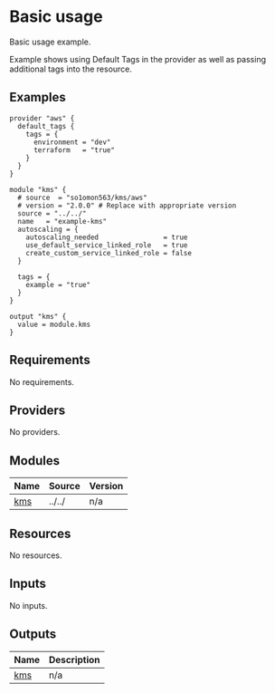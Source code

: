 # Basic usage

Basic usage example.

Example shows using Default Tags in the provider as well as passing additional tags into the resource.
<!-- BEGINNING OF PRE-COMMIT-TERRAFORM DOCS HOOK -->


## Examples

```hcl
provider "aws" {
  default_tags {
    tags = {
      environment = "dev"
      terraform   = "true"
    }
  }
}

module "kms" {
  # source  = "so1omon563/kms/aws"
  # version = "2.0.0" # Replace with appropriate version
  source = "../../"
  name   = "example-kms"
  autoscaling = {
    autoscaling_needed                = true
    use_default_service_linked_role   = true
    create_custom_service_linked_role = false
  }

  tags = {
    example = "true"
  }
}

output "kms" {
  value = module.kms
}
```

## Requirements

No requirements.

## Providers

No providers.

## Modules

| Name | Source | Version |
|------|--------|---------|
| <a name="module_kms"></a> [kms](#module\_kms) | ../../ | n/a |

## Resources

No resources.

## Inputs

No inputs.

## Outputs

| Name | Description |
|------|-------------|
| <a name="output_kms"></a> [kms](#output\_kms) | n/a |


<!-- END OF PRE-COMMIT-TERRAFORM DOCS HOOK -->
